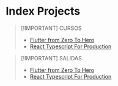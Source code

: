 # Index Projects

>[!IMPORTANT] CURSOS
>
> * [Flutter from Zero To Hero](Courses/Flutter_From_Zero_To_Hero/index.md)
> * [React Typescript For Production](Courses/React_Typescript_For_Production/index.md)

>[!IMPORTANT] SALIDAS
>
> * [Flutter from Zero To Hero](Courses/Flutter_From_Zero_To_Hero/index.md)
> * [React Typescript For Production](Courses/React_Typescript_For_Production/index.md)
